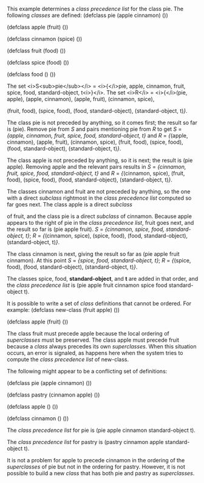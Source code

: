  

This example determines a *class precedence list* for the class pie. The following *classes* are defined: (defclass pie (apple cinnamon) ()) 

(defclass apple (fruit) ()) 

(defclass cinnamon (spice) ()) 

(defclass fruit (food) ()) 

(defclass spice (food) ()) 

(defclass food () ()) 

The set \<i\>S\<sub\>pie\</sub\>\</i\> = \<i\>\{\</i\>pie, apple, cinnamon, fruit, spice, food, standard-object, t\<i\>\}\</i\>. The set \<i\>R\</i\> = \<i\>\{\</i\>(pie, apple), (apple, cinnamon), (apple, fruit), (cinnamon, spice), 

(fruit, food), (spice, food), (food, standard-object), (standard-object, t)*\}*. 

The class pie is not preceded by anything, so it comes first; the result so far is (pie). Remove pie from *S* and pairs mentioning pie from *R* to get *S* = *\{*apple, cinnamon, fruit, spice, food, standard-object, t*\}* and *R* = *\{*(apple, cinnamon), (apple, fruit), (cinnamon, spice), (fruit, food), (spice, food), (food, standard-object), (standard-object, t)*\}*. 

The class apple is not preceded by anything, so it is next; the result is (pie apple). Removing apple and the relevant pairs results in *S* = *\{*cinnamon, fruit, spice, food, standard-object, t*\}* and *R* = *\{*(cinnamon, spice), (fruit, food), (spice, food), (food, standard-object), (standard-object, t)*\}*. 

The classes cinnamon and fruit are not preceded by anything, so the one with a direct *subclass* rightmost in the *class precedence list* computed so far goes next. The class apple is a direct *subclass*  



of fruit, and the class pie is a direct *subclass* of cinnamon. Because apple appears to the right of pie in the *class precedence list*, fruit goes next, and the result so far is (pie apple fruit). *S* = *\{*cinnamon, spice, food, standard-object, t*\}*; *R* = *\{*(cinnamon, spice), (spice, food), (food, standard-object), (standard-object, t)*\}*. 

The class cinnamon is next, giving the result so far as (pie apple fruit cinnamon). At this point *S* = *\{*spice, food, standard-object, t*\}*; *R* = *\{*(spice, food), (food, standard-object), (standard-object, t)*\}*. 

The classes spice, food, **standard-object**, and **t** are added in that order, and the *class precedence list* is (pie apple fruit cinnamon spice food standard-object t). 

It is possible to write a set of *class* definitions that cannot be ordered. For example: (defclass new-class (fruit apple) ()) 

(defclass apple (fruit) ()) 

The class fruit must precede apple because the local ordering of *superclasses* must be preserved. The class apple must precede fruit because a *class* always precedes its own *superclasses*. When this situation occurs, an error is signaled, as happens here when the system tries to compute the *class precedence list* of new-class. 

The following might appear to be a conflicting set of definitions: 

(defclass pie (apple cinnamon) ()) 

(defclass pastry (cinnamon apple) ()) 

(defclass apple () ()) 

(defclass cinnamon () ()) 

The *class precedence list* for pie is (pie apple cinnamon standard-object t). 

The *class precedence list* for pastry is (pastry cinnamon apple standard-object t). 

It is not a problem for apple to precede cinnamon in the ordering of the *superclasses* of pie but not in the ordering for pastry. However, it is not possible to build a new *class* that has both pie and pastry as *superclasses*. 

